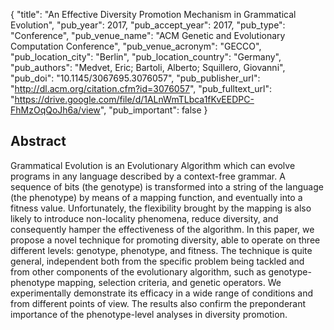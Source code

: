 {
  "title": "An Effective Diversity Promotion Mechanism in Grammatical Evolution",
  "pub_year": 2017,
  "pub_accept_year": 2017,
  "pub_type": "Conference",
  "pub_venue_name": "ACM Genetic and Evolutionary Computation Conference",
  "pub_venue_acronym": "GECCO",
  "pub_location_city": "Berlin",
  "pub_location_country": "Germany",
  "pub_authors": "Medvet, Eric; Bartoli, Alberto; Squillero, Giovanni",
  "pub_doi": "10.1145/3067695.3076057",
  "pub_publisher_url": "http://dl.acm.org/citation.cfm?id=3076057",
  "pub_fulltext_url": "https://drive.google.com/file/d/1ALnWmTLbca1fKvEEDPC-FhMzOqQoJh6a/view",
  "pub_important": false
}

## Abstract
Grammatical Evolution is an Evolutionary Algorithm which can evolve programs in any language described by a context-free grammar. A sequence of bits (the genotype) is transformed into a string of the language (the phenotype) by means of a mapping function, and eventually into a fitness value. Unfortunately, the flexibility brought by the mapping is also likely to introduce non-locality phenomena, reduce diversity, and consequently hamper the effectiveness of the algorithm. In this paper, we propose a novel technique for promoting diversity, able to operate on three different levels: genotype, phenotype, and fitness. The technique is quite general, independent both from the specific problem being tackled and from other components of the evolutionary algorithm, such as genotype-phenotype mapping, selection criteria, and genetic operators. We experimentally demonstrate its efficacy in a wide range of conditions and from different points of view. The results also confirm the preponderant importance of the phenotype-level analyses in diversity promotion.
